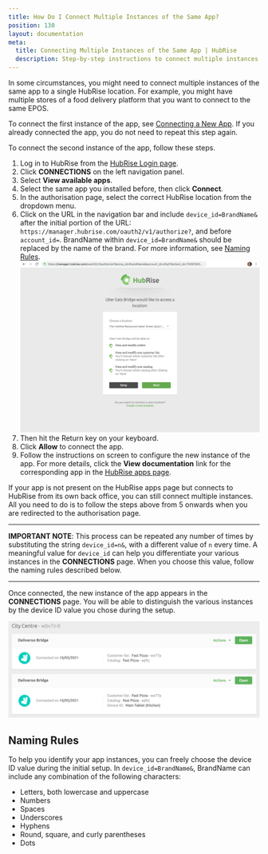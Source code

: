 ```yaml
---
title: How Do I Connect Multiple Instances of the Same App?
position: 130
layout: documentation
meta:
  title: Connecting Multiple Instances of the Same App | HubRise
  description: Step-by-step instructions to connect multiple instances of the same app to a single HubRise location. Feature mainly used to connect food delivery platforms.
---
```


In some circumstances, you might need to connect multiple instances of the same app to a single HubRise location. For example, you might have multiple stores of a food delivery platform that you want to connect to the same EPOS.

To connect the first instance of the app, see [Connecting a New App](/docs/connections#connecting-a-new-app). If you already connected the app, you do not need to repeat this step again.

To connect the second instance of the app, follow these steps.

1. Log in to HubRise from the [HubRise Login page](https://manager.hubrise.com/login).
1. Click **CONNECTIONS** on the left navigation panel.
1. Select **View available apps**.
1. Select the same app you installed before, then click **Connect**.
1. In the authorisation page, select the correct HubRise location from the dropdown menu.
1. Click on the URL in the navigation bar and include `device_id=BrandName&` after the initial portion of the URL: `https://manager.hubrise.com/oauth2/v1/authorize?`, and before `account_id=`. BrandName within `device_id=BrandName&` should be replaced by the name of the brand. For more information, see [Naming Rules](#naming-rules).
   ![Authorisation page with URL including the `device_id=2&` string.](../../images/066-en-autorisation-page-device-id.png)
1. Then hit the Return key on your keyboard.
1. Click **Allow** to connect the app.
1. Follow the instructions on screen to configure the new instance of the app. For more details, click the **View documentation** link for the corresponding app in the [HubRise apps page](/apps).

If your app is not present on the HubRise apps page but connects to HubRise from its own back office, you can still connect multiple instances. All you need to do is to follow the steps above from 5 onwards when you are redirected to the authorisation page.

---

**IMPORTANT NOTE**: This process can be repeated any number of times by substituting the string `device_id=n&`, with a different value of `n` every time. A meaningful value for `device_id` can help you differentiate your various instances in the **CONNECTIONS** page. When you choose this value, follow the naming rules described below.

---

Once connected, the new instance of the app appears in the **CONNECTIONS** page.
You will be able to distinguish the various instances by the device ID value you chose during the setup.

![Multiple instances of the same app can be distinguished by the device ID value.](../../images/067-en-multiple-apps-device-id.png)

## Naming Rules

To help you identify your app instances, you can freely choose the device ID value during the initial setup.
In `device_id=BrandName&`, BrandName can include any combination of the following characters:

- Letters, both lowercase and uppercase
- Numbers
- Spaces
- Underscores
- Hyphens
- Round, square, and curly parentheses
- Dots
